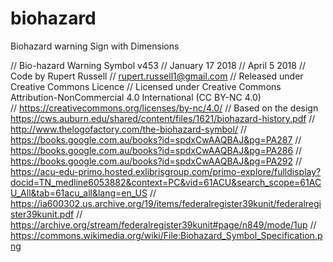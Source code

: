# biohazard
Biohazard warning Sign with Dimensions

// Bio-hazard Warning Symbol v453
// January 17 2018
// April 5 2018
// Code by Rupert Russell
// rupert.russell1@gmail.com
// Released under Creative Commons Licence
// Licensed under Creative Commons Attribution-NonCommercial 4.0 International (CC BY-NC 4.0)  
// https://creativecommons.org/licenses/by-nc/4.0/
// Based on the design https://cws.auburn.edu/shared/content/files/1621/biohazard-history.pdf
// http://www.thelogofactory.com/the-biohazard-symbol/
// https://books.google.com.au/books?id=spdxCwAAQBAJ&pg=PA287
// https://books.google.com.au/books?id=spdxCwAAQBAJ&pg=PA286
// https://books.google.com.au/books?id=spdxCwAAQBAJ&pg=PA292
// https://acu-edu-primo.hosted.exlibrisgroup.com/primo-explore/fulldisplay?docid=TN_medline6053882&context=PC&vid=61ACU&search_scope=61ACU_All&tab=61acu_all&lang=en_US
// https://ia600302.us.archive.org/19/items/federalregister39kunit/federalregister39kunit.pdf
// https://archive.org/stream/federalregister39kunit#page/n849/mode/1up
// https://commons.wikimedia.org/wiki/File:Biohazard_Symbol_Specification.png
